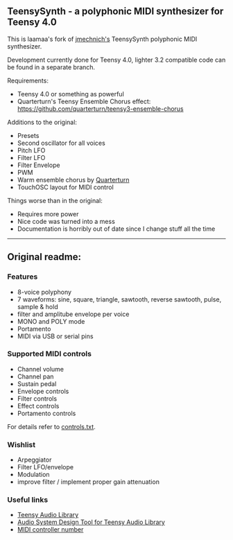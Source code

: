 ## TeensySynth - a polyphonic MIDI synthesizer for Teensy 4.0

This is laamaa's fork of [jmechnich's](https://github.com/jmechnich/TeensySynth/) TeensySynth polyphonic MIDI synthesizer.

Development currently done for Teensy 4.0, lighter 3.2 compatible code can be found in a separate branch.

Requirements:
* Teensy 4.0 or something as powerful
* Quarterturn's Teensy Ensemble Chorus effect: https://github.com/quarterturn/teensy3-ensemble-chorus

Additions to the original:
* Presets
* Second oscillator for all voices
* Pitch LFO
* Filter LFO
* Filter Envelope
* PWM
* Warm ensemble chorus by [Quarterturn](https://github.com/quarterturn/teensy3-ensemble-chorus)
* TouchOSC layout for MIDI control

Things worse than in the original:
* Requires more power
* Nice code was turned into a mess
* Documentation is horribly out of date since I change stuff all the time

---

## Original readme:

### Features
* 8-voice polyphony
* 7 waveforms: sine, square, triangle, sawtooth, reverse sawtooth, pulse, sample & hold
* filter and amplitube envelope per voice
* MONO and POLY mode
* Portamento
* MIDI via USB or serial pins

### Supported MIDI controls
* Channel volume
* Channel pan
* Sustain pedal
* Envelope controls
* Filter controls
* Effect controls
* Portamento controls

For details refer to [controls.txt](https://raw.githubusercontent.com/jmechnich/TeensySynth/master/controls.txt).

### Wishlist
 * Arpeggiator
 * Filter LFO/envelope
 * Modulation
 * improve filter / implement proper gain attenuation

### Useful links
* [Teensy Audio Library](http://www.pjrc.com/teensy/td_libs_Audio.html)
* [Audio System Design Tool for Teensy Audio Library](http://www.pjrc.com/teensy/gui/)
* [MIDI controller number](http://www.indiana.edu/~emusic/cntrlnumb.html)
